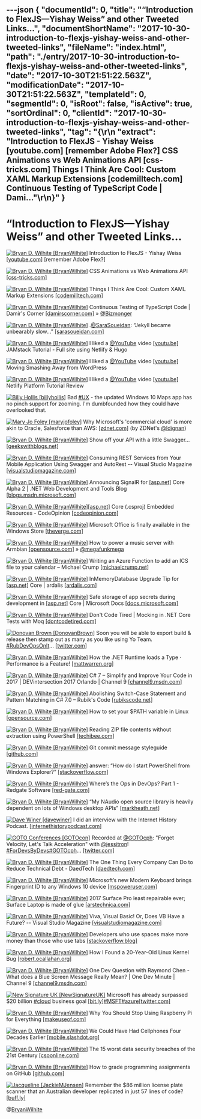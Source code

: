 ---json
{
  "documentId": 0,
  "title": "“Introduction to FlexJS—Yishay Weiss” and other Tweeted Links…",
  "documentShortName": "2017-10-30-introduction-to-flexjs-yishay-weiss-and-other-tweeted-links",
  "fileName": "index.html",
  "path": "./entry/2017-10-30-introduction-to-flexjs-yishay-weiss-and-other-tweeted-links",
  "date": "2017-10-30T21:51:22.563Z",
  "modificationDate": "2017-10-30T21:51:22.563Z",
  "templateId": 0,
  "segmentId": 0,
  "isRoot": false,
  "isActive": true,
  "sortOrdinal": 0,
  "clientId": "2017-10-30-introduction-to-flexjs-yishay-weiss-and-other-tweeted-links",
  "tag": "{\r\n  \"extract\": \"Introduction to FlexJS - Yishay Weiss [youtube.com] [remember Adobe Flex?]        CSS Animations vs Web Animations API [css-tricks.com] Things I Think Are Cool: Custom XAML Markup Extensions [codemilltech.com] Continuous Testing of TypeScript Code | Dami...\"\r\n}"
}
---

# “Introduction to FlexJS—Yishay Weiss” and other Tweeted Links…

[<img alt="Bryan D. Wilhite [BryanWilhite]" src="https://songhay.blob.core.windows.net/shared-social-twitter/BryanWilhite.jpeg">](http://t.co/UNdqV0Z1zz "Bryan D. Wilhite [BryanWilhite]") Introduction to FlexJS - Yishay Weiss [[youtube.com]](https://www.youtube.com/watch?v=6wFr4x6xvnk) [remember Adobe Flex?]

[<img alt="Bryan D. Wilhite [BryanWilhite]" src="https://songhay.blob.core.windows.net/shared-social-twitter/BryanWilhite.jpeg">](http://t.co/UNdqV0Z1zz "Bryan D. Wilhite [BryanWilhite]") CSS Animations vs Web Animations API [[css-tricks.com]](https://css-tricks.com/css-animations-vs-web-animations-api/)

[<img alt="Bryan D. Wilhite [BryanWilhite]" src="https://songhay.blob.core.windows.net/shared-social-twitter/BryanWilhite.jpeg">](http://t.co/UNdqV0Z1zz "Bryan D. Wilhite [BryanWilhite]") Things I Think Are Cool: Custom XAML Markup Extensions [[codemilltech.com]](https://codemilltech.com/things-i-think-are-cool-xaml-markup-extensions/)

[<img alt="Bryan D. Wilhite [BryanWilhite]" src="https://songhay.blob.core.windows.net/shared-social-twitter/BryanWilhite.jpeg">](http://t.co/UNdqV0Z1zz "Bryan D. Wilhite [BryanWilhite]") Continuous Testing of TypeScript Code | Damir's Corner [[damirscorner.com]](http://www.damirscorner.com/blog/posts/20160116-ContinuousTestingOfTypeScriptCode.html) » [@Bizmonger](http://twitter.com/Bizmonger)

[<img alt="Bryan D. Wilhite [BryanWilhite]" src="https://songhay.blob.core.windows.net/shared-social-twitter/BryanWilhite.jpeg">](http://t.co/UNdqV0Z1zz "Bryan D. Wilhite [BryanWilhite]") .[@SaraSoueidan](http://twitter.com/SaraSoueidan): “Jekyll became unbearably slow…” [[sarasoueidan.com]](https://www.sarasoueidan.com/blog/jekyll-ghpages-to-hugo-netlify/)

[<img alt="Bryan D. Wilhite [BryanWilhite]" src="https://songhay.blob.core.windows.net/shared-social-twitter/BryanWilhite.jpeg">](http://t.co/UNdqV0Z1zz "Bryan D. Wilhite [BryanWilhite]") I liked a [@YouTube](http://twitter.com/YouTube) video [[youtu.be]](http://youtu.be/NSts93C9UeE?a) JAMstack Tutorial - Full site using Netlify & Hugo

[<img alt="Bryan D. Wilhite [BryanWilhite]" src="https://songhay.blob.core.windows.net/shared-social-twitter/BryanWilhite.jpeg">](http://t.co/UNdqV0Z1zz "Bryan D. Wilhite [BryanWilhite]") I liked a [@YouTube](http://twitter.com/YouTube) video [[youtu.be]](http://youtu.be/rB4Cl5LSe2c?a) Moving Smashing Away from WordPress

[<img alt="Bryan D. Wilhite [BryanWilhite]" src="https://songhay.blob.core.windows.net/shared-social-twitter/BryanWilhite.jpeg">](http://t.co/UNdqV0Z1zz "Bryan D. Wilhite [BryanWilhite]") I liked a [@YouTube](http://twitter.com/YouTube) video [[youtu.be]](http://youtu.be/7q0KIrfzCvo?a) Netlify Platform Tutorial Review

[<img alt="Billy Hollis [billyhollis]" src="https://songhay.blob.core.windows.net/shared-social-twitter/billyhollis.jpg">](https://t.co/LvJEYRzwk5 "Billy Hollis [billyhollis]") Bad [#UX](http://twitter.com/search?q=%23UX) - the updated Windows 10 Maps app has no pinch support for zooming. I'm dumbfounded how they could have overlooked that.

[<img alt="Mary Jo Foley [maryjofoley]" src="https://songhay.blob.core.windows.net/shared-social-twitter/maryjofoley.png">](http://t.co/qJf6Vbi9nq "Mary Jo Foley [maryjofoley]") Why Microsoft's 'commercial cloud' is more akin to Oracle, Salesforce than AWS: [[zdnet.com]](http://www.zdnet.com/article/microsoft-commercial-cloud-azure-vs-amazon-web-services-nice-storyline-but-misguided-comparison/) (by ZDNet's [@ldignan](http://twitter.com/ldignan))

[<img alt="Bryan D. Wilhite [BryanWilhite]" src="https://songhay.blob.core.windows.net/shared-social-twitter/BryanWilhite.jpeg">](http://t.co/UNdqV0Z1zz "Bryan D. Wilhite [BryanWilhite]") Show off your API with a little Swagger... [[geekswithblogs.net]](http://geekswithblogs.net/ballhaus/archive/2017/06/14/swaggerapi.aspx)

[<img alt="Bryan D. Wilhite [BryanWilhite]" src="https://songhay.blob.core.windows.net/shared-social-twitter/BryanWilhite.jpeg">](http://t.co/UNdqV0Z1zz "Bryan D. Wilhite [BryanWilhite]") Consuming REST Services from Your Mobile Application Using Swagger and AutoRest -- Visual Studio Magazine [[visualstudiomagazine.com]](https://visualstudiomagazine.com/articles/2017/04/01/consuming-rest-services.aspx)

[<img alt="Bryan D. Wilhite [BryanWilhite]" src="https://songhay.blob.core.windows.net/shared-social-twitter/BryanWilhite.jpeg">](http://t.co/UNdqV0Z1zz "Bryan D. Wilhite [BryanWilhite]") Announcing SignalR for [[asp.net]](http://ASP.NET) Core Alpha 2 | .NET Web Development and Tools Blog [[blogs.msdn.microsoft.com]](https://blogs.msdn.microsoft.com/webdev/2017/10/09/announcing-signalr-for-asp-net-core-alpha-2/)

[<img alt="Bryan D. Wilhite [BryanWilhite]" src="https://songhay.blob.core.windows.net/shared-social-twitter/BryanWilhite.jpeg">](http://t.co/UNdqV0Z1zz "Bryan D. Wilhite [BryanWilhite]")[[asp.net]](http://ASP.NET) Core (.csproj) Embedded Resources - CodeOpinion [[codeopinion.com]](https://codeopinion.com/asp-net-core-csproj-embedded-resources/)

[<img alt="Bryan D. Wilhite [BryanWilhite]" src="https://songhay.blob.core.windows.net/shared-social-twitter/BryanWilhite.jpeg">](http://t.co/UNdqV0Z1zz "Bryan D. Wilhite [BryanWilhite]") Microsoft Office is finally available in the Windows Store [[theverge.com]](https://www.theverge.com/2017/6/15/15807090/microsoft-office-windows-store-apps)

[<img alt="Bryan D. Wilhite [BryanWilhite]" src="https://songhay.blob.core.windows.net/shared-social-twitter/BryanWilhite.jpeg">](http://t.co/UNdqV0Z1zz "Bryan D. Wilhite [BryanWilhite]") How to power a music server with Armbian [[opensource.com]](https://opensource.com/article/17/6/armbian-cubox-i4pro) » [@megafunkmega](http://twitter.com/megafunkmega)

[<img alt="Bryan D. Wilhite [BryanWilhite]" src="https://songhay.blob.core.windows.net/shared-social-twitter/BryanWilhite.jpeg">](http://t.co/UNdqV0Z1zz "Bryan D. Wilhite [BryanWilhite]") Writing an Azure Function to add an ICS file to your calendar – Michael Crump [[michaelcrump.net]](http://michaelcrump.net/building-an-ics-for-azure-functions-webinar/)

[<img alt="Bryan D. Wilhite [BryanWilhite]" src="https://songhay.blob.core.windows.net/shared-social-twitter/BryanWilhite.jpeg">](http://t.co/UNdqV0Z1zz "Bryan D. Wilhite [BryanWilhite]") InMemoryDatabase Upgrade Tip for [[asp.net]](http://ASP.NET) Core | ardalis [[ardalis.com]](https://ardalis.com/aspnet-core-inmemorydatabase-upgrade-breaking-change)

[<img alt="Bryan D. Wilhite [BryanWilhite]" src="https://songhay.blob.core.windows.net/shared-social-twitter/BryanWilhite.jpeg">](http://t.co/UNdqV0Z1zz "Bryan D. Wilhite [BryanWilhite]") Safe storage of app secrets during development in [[asp.net]](http://ASP.NET) Core | Microsoft Docs [[docs.microsoft.com]](https://docs.microsoft.com/en-us/aspnet/core/security/app-secrets?tabs=visual-studio#security-app-secrets)

[<img alt="Bryan D. Wilhite [BryanWilhite]" src="https://songhay.blob.core.windows.net/shared-social-twitter/BryanWilhite.jpeg">](http://t.co/UNdqV0Z1zz "Bryan D. Wilhite [BryanWilhite]") Don't Code Tired | Mocking in .NET Core Tests with Moq [[dontcodetired.com]](http://dontcodetired.com/blog/post/Mocking-in-NET-Core-Tests-with-Moq)

[<img alt="Donovan Brown [DonovanBrown]" src="https://songhay.blob.core.windows.net/shared-social-twitter/DonovanBrown.jpg">](https://t.co/jxoYdoS05R "Donovan Brown [DonovanBrown]") Soon you will be able to export build & release then stamp out as many as you like using Yo Team. [#RubDevOpsOnIt](http://twitter.com/search?q=%23RubDevOpsOnIt)… [[twitter.com]](https://twitter.com/i/web/status/917472995509014528)

[<img alt="Bryan D. Wilhite [BryanWilhite]" src="https://songhay.blob.core.windows.net/shared-social-twitter/BryanWilhite.jpeg">](http://t.co/UNdqV0Z1zz "Bryan D. Wilhite [BryanWilhite]") How the .NET Runtime loads a Type · Performance is a Feature! [[mattwarren.org]](http://mattwarren.org/2017/06/15/How-the-.NET-Rutime-loads-a-Type/)

[<img alt="Bryan D. Wilhite [BryanWilhite]" src="https://songhay.blob.core.windows.net/shared-social-twitter/BryanWilhite.jpeg">](http://t.co/UNdqV0Z1zz "Bryan D. Wilhite [BryanWilhite]") C# 7 – Simplify and Improve Your Code in 2017 | DEVintersection 2017 Orlando | Channel 9 [[channel9.msdn.com]](https://channel9.msdn.com/Events/DEVintersection/DEVintersection-2017-Orlando/DEV005)

[<img alt="Bryan D. Wilhite [BryanWilhite]" src="https://songhay.blob.core.windows.net/shared-social-twitter/BryanWilhite.jpeg">](http://t.co/UNdqV0Z1zz "Bryan D. Wilhite [BryanWilhite]") Abolishing Switch-Case Statement and Pattern Matching in C# 7.0 – Rubik's Code [[rubikscode.net]](https://rubikscode.net/2017/06/18/abolishing-switch-case-and-pattern-matching-in-c-7-0/)

[<img alt="Bryan D. Wilhite [BryanWilhite]" src="https://songhay.blob.core.windows.net/shared-social-twitter/BryanWilhite.jpeg">](http://t.co/UNdqV0Z1zz "Bryan D. Wilhite [BryanWilhite]") How to set your $PATH variable in Linux [[opensource.com]](https://opensource.com/article/17/6/set-path-linux)

[<img alt="Bryan D. Wilhite [BryanWilhite]" src="https://songhay.blob.core.windows.net/shared-social-twitter/BryanWilhite.jpeg">](http://t.co/UNdqV0Z1zz "Bryan D. Wilhite [BryanWilhite]") Reading ZIP file contents without extraction using PowerShell [[techibee.com]](http://techibee.com/powershell/reading-zip-file-contents-without-extraction-using-powershell/2152)

[<img alt="Bryan D. Wilhite [BryanWilhite]" src="https://songhay.blob.core.windows.net/shared-social-twitter/BryanWilhite.jpeg">](http://t.co/UNdqV0Z1zz "Bryan D. Wilhite [BryanWilhite]") Git commit message styleguide [[github.com]](https://github.com/slashsBin/styleguide-git-commit-message)

[<img alt="Bryan D. Wilhite [BryanWilhite]" src="https://songhay.blob.core.windows.net/shared-social-twitter/BryanWilhite.jpeg">](http://t.co/UNdqV0Z1zz "Bryan D. Wilhite [BryanWilhite]") answer: “How do I start PowerShell from Windows Explorer?” [[stackoverflow.com]](https://stackoverflow.com/a/6599296/22944)

[<img alt="Bryan D. Wilhite [BryanWilhite]" src="https://songhay.blob.core.windows.net/shared-social-twitter/BryanWilhite.jpeg">](http://t.co/UNdqV0Z1zz "Bryan D. Wilhite [BryanWilhite]") Where’s the Ops in DevOps? Part 1 - Redgate Software [[red-gate.com]](http://www.red-gate.com/blog/database-lifecycle-management/wheres-the-ops-in-devops-part-1)

[<img alt="Bryan D. Wilhite [BryanWilhite]" src="https://songhay.blob.core.windows.net/shared-social-twitter/BryanWilhite.jpeg">](http://t.co/UNdqV0Z1zz "Bryan D. Wilhite [BryanWilhite]") “My NAudio open source library is heavily dependent on lots of Windows desktop APIs” [[markheath.net]](http://markheath.net/post/supporting-net-standard-and-net-35)

[<img alt="Dave Winer [davewiner]" src="https://songhay.blob.core.windows.net/shared-social-twitter/davewiner.jpg">](https://t.co/ztgzDGiyOj "Dave Winer [davewiner]") I did an interview with the Internet History Podcast. [[internethistorypodcast.com]](http://www.internethistorypodcast.com/2017/10/dave-winer-on-the-open-web-blogging-podcasting-and-more/)

[<img alt="GOTO Conferences [GOTOcon]" src="https://songhay.blob.core.windows.net/shared-social-twitter/GOTOcon.png">](https://t.co/3ZrZk3Acby "GOTO Conferences [GOTOcon]") Recorded at [@GOTOcph](http://twitter.com/GOTOcph): "Forget Velocity, Let's Talk Acceleration" with [@jessitron](http://twitter.com/jessitron)! [#ForDevsByDevs](http://twitter.com/search?q=%23ForDevsByDevs)[#GOTOcph](http://twitter.com/search?q=%23GOTOcph)… [[twitter.com]](https://twitter.com/i/web/status/916295950506840064)

[<img alt="Bryan D. Wilhite [BryanWilhite]" src="https://songhay.blob.core.windows.net/shared-social-twitter/BryanWilhite.jpeg">](http://t.co/UNdqV0Z1zz "Bryan D. Wilhite [BryanWilhite]") The One Thing Every Company Can Do to Reduce Technical Debt - DaedTech [[daedtech.com]](http://www.daedtech.com/one-thing-every-company-can-reduce-technical-debt/)

[<img alt="Bryan D. Wilhite [BryanWilhite]" src="https://songhay.blob.core.windows.net/shared-social-twitter/BryanWilhite.jpeg">](http://t.co/UNdqV0Z1zz "Bryan D. Wilhite [BryanWilhite]") Microsoft’s new Modern Keyboard brings Fingerprint ID to any Windows 10 device [[mspoweruser.com]](https://mspoweruser.com/microsofts-new-modern-keyboard-brings-fingerprint-id-windows-10-device/)

[<img alt="Bryan D. Wilhite [BryanWilhite]" src="https://songhay.blob.core.windows.net/shared-social-twitter/BryanWilhite.jpeg">](http://t.co/UNdqV0Z1zz "Bryan D. Wilhite [BryanWilhite]") 2017 Surface Pro least repairable ever; Surface Laptop is made of glue [[arstechnica.com]](https://arstechnica.com/gadgets/2017/06/2017-surface-pro-least-repairable-ever-surface-laptop-is-made-of-glue/)

[<img alt="Bryan D. Wilhite [BryanWilhite]" src="https://songhay.blob.core.windows.net/shared-social-twitter/BryanWilhite.jpeg">](http://t.co/UNdqV0Z1zz "Bryan D. Wilhite [BryanWilhite]") Viva, Visual Basic! Or, Does VB Have a Future? -- Visual Studio Magazine [[visualstudiomagazine.com]](https://visualstudiomagazine.com/articles/2017/06/13/visual-basic-future.aspx)

[<img alt="Bryan D. Wilhite [BryanWilhite]" src="https://songhay.blob.core.windows.net/shared-social-twitter/BryanWilhite.jpeg">](http://t.co/UNdqV0Z1zz "Bryan D. Wilhite [BryanWilhite]") Developers who use spaces make more money than those who use tabs [[stackoverflow.blog]](https://stackoverflow.blog/2017/06/15/developers-use-spaces-make-money-use-tabs/)

[<img alt="Bryan D. Wilhite [BryanWilhite]" src="https://songhay.blob.core.windows.net/shared-social-twitter/BryanWilhite.jpeg">](http://t.co/UNdqV0Z1zz "Bryan D. Wilhite [BryanWilhite]") How I Found a 20-Year-Old Linux Kernel Bug [[robert.ocallahan.org]](http://robert.ocallahan.org/2017/06/how-i-found-20-year-old-linux-kernel-bug.html)

[<img alt="Bryan D. Wilhite [BryanWilhite]" src="https://songhay.blob.core.windows.net/shared-social-twitter/BryanWilhite.jpeg">](http://t.co/UNdqV0Z1zz "Bryan D. Wilhite [BryanWilhite]") One Dev Question with Raymond Chen - What does a Blue Screen Message Really Mean? | One Dev Minute | Channel 9 [[channel9.msdn.com]](https://channel9.msdn.com/Blogs/One-Dev-Minute/One-Dev-Question-with-Raymond-Chen-What-does-a-Blue-Screen-Message-Really-Mean)

[<img alt="New Signature UK [NewSignatureUK]" src="https://songhay.blob.core.windows.net/shared-social-twitter/NewSignatureUK.jpg">](https://t.co/tmgK002uOm "New Signature UK [NewSignatureUK]") Microsoft has already surpassed $20 billion [#cloud](http://twitter.com/search?q=%23cloud) business goal [[bit.ly]](http://bit.ly/2iKh9kl)[#MSFT](http://twitter.com/search?q=%23MSFT)[#azure](http://twitter.com/search?q=%23azure)[[twitter.com]](https://twitter.com/NewSignatureUK/status/925017960892248064/photo/1)

[<img alt="Bryan D. Wilhite [BryanWilhite]" src="https://songhay.blob.core.windows.net/shared-social-twitter/BryanWilhite.jpeg">](http://t.co/UNdqV0Z1zz "Bryan D. Wilhite [BryanWilhite]") Why You Should Stop Using Raspberry Pi for Everything [[makeuseof.com]](http://www.makeuseof.com/tag/stop-using-raspberry-pi-everything/)

[<img alt="Bryan D. Wilhite [BryanWilhite]" src="https://songhay.blob.core.windows.net/shared-social-twitter/BryanWilhite.jpeg">](http://t.co/UNdqV0Z1zz "Bryan D. Wilhite [BryanWilhite]") We Could Have Had Cellphones Four Decades Earlier [[mobile.slashdot.org]](https://mobile.slashdot.org/story/17/06/14/2113216/we-could-have-had-cellphones-four-decades-earlier?utm_source=feedly1.0mainlinkanon&utm_medium=feed)

[<img alt="Bryan D. Wilhite [BryanWilhite]" src="https://songhay.blob.core.windows.net/shared-social-twitter/BryanWilhite.jpeg">](http://t.co/UNdqV0Z1zz "Bryan D. Wilhite [BryanWilhite]") The 15 worst data security breaches of the 21st Century [[csoonline.com]](http://www.csoonline.com/article/700263)

[<img alt="Bryan D. Wilhite [BryanWilhite]" src="https://songhay.blob.core.windows.net/shared-social-twitter/BryanWilhite.jpeg">](http://t.co/UNdqV0Z1zz "Bryan D. Wilhite [BryanWilhite]") How to grade programming assignments on GitHub [[github.com]](https://github.com/blog/2376-how-to-grade-programming-assignments-on-github)

[<img alt="Jacqueline [JackieMJensen]" src="https://songhay.blob.core.windows.net/shared-social-twitter/JackieMJensen.jpg">](https://t.co/DYdE13EVu5 "Jacqueline [JackieMJensen]") Remember the $86 million license plate scanner that an Australian developer replicated in just 57 lines of code? [[buff.ly]](https://buff.ly/2yO9dVM)

@[BryanWilhite](https://twitter.com/BryanWilhite)
